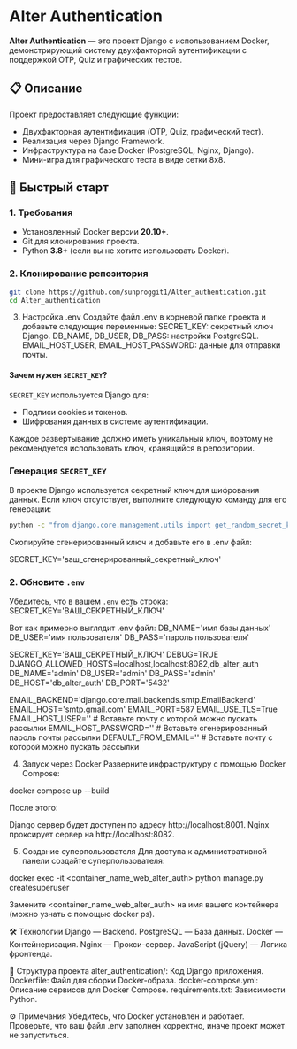 # Alter Authentication

**Alter Authentication** — это проект Django с использованием Docker, демонстрирующий систему двухфакторной аутентификации с поддержкой OTP, Quiz и графических тестов.

## 📋 Описание

Проект предоставляет следующие функции:
- Двухфакторная аутентификация (OTP, Quiz, графический тест).
- Реализация через Django Framework.
- Инфраструктура на базе Docker (PostgreSQL, Nginx, Django).
- Мини-игра для графического теста в виде сетки 8x8.

## 🚀 Быстрый старт

### 1. Требования
- Установленный Docker версии **20.10+**.
- Git для клонирования проекта.
- Python **3.8+** (если вы не хотите использовать Docker).

### 2. Клонирование репозитория

```bash
git clone https://github.com/sunproggit1/Alter_authentication.git
cd Alter_authentication
```
3. Настройка .env
Создайте файл .env в корневой папке проекта и добавьте следующие переменные:
SECRET_KEY: секретный ключ Django.
DB_NAME, DB_USER, DB_PASS: настройки PostgreSQL.
EMAIL_HOST_USER, EMAIL_HOST_PASSWORD: данные для отправки почты.

#### Зачем нужен `SECRET_KEY`?

`SECRET_KEY` используется Django для:
- Подписи cookies и токенов.
- Шифрования данных в системе аутентификации.

Каждое развертывание должно иметь уникальный ключ, поэтому не рекомендуется использовать ключ, хранящийся в репозитории.

### Генерация `SECRET_KEY`

В проекте Django используется секретный ключ для шифрования данных. Если ключ отсутствует, выполните следующую команду для его генерации:

```bash
python -c "from django.core.management.utils import get_random_secret_key; print(get_random_secret_key())"
```
Скопируйте сгенерированный ключ и добавьте его в .env файл:

SECRET_KEY='ваш_сгенерированный_секретный_ключ'

### **2. Обновите `.env`**

Убедитесь, что в вашем `.env` есть строка:
SECRET_KEY='ВАШ_СЕКРЕТНЫЙ_КЛЮЧ'

Вот как примерно выглядит .env файл:
DB_NAME='имя базы данных'
DB_USER='имя пользователя'
DB_PASS='пароль пользователя'

SECRET_KEY='ВАШ_СЕКРЕТНЫЙ_КЛЮЧ' 
DEBUG=TRUE
DJANGO_ALLOWED_HOSTS=localhost,localhost:8082,db_alter_auth
DB_NAME='admin'
DB_USER='admin'
DB_PASS='admin'
DB_HOST='db_alter_auth'
DB_PORT='5432'

EMAIL_BACKEND='django.core.mail.backends.smtp.EmailBackend'
EMAIL_HOST='smtp.gmail.com'
EMAIL_PORT=587
EMAIL_USE_TLS=True
EMAIL_HOST_USER='' # Вставьте почту с которой можно пускать рассылки
EMAIL_HOST_PASSWORD=''  # Вставьте сгенерированный пароль почты рассылки
DEFAULT_FROM_EMAIL='' # Вставьте почту с которой можно пускать рассылки

4. Запуск через Docker
Разверните инфраструктуру с помощью Docker Compose:

docker compose up --build

После этого:

Django сервер будет доступен по адресу http://localhost:8001.
Nginx проксирует сервер на http://localhost:8082.

5. Создание суперпользователя
Для доступа к административной панели создайте суперпользователя:

docker exec -it <container_name_web_alter_auth> python manage.py createsuperuser

Замените <container_name_web_alter_auth> на имя вашего контейнера (можно узнать с помощью docker ps).

🛠️ Технологии
Django — Backend.
PostgreSQL — База данных.
Docker — Контейнеризация.
Nginx — Прокси-сервер.
JavaScript (jQuery) — Логика фронтенда.

📂 Структура проекта
alter_authentication/: Код Django приложения.
Dockerfile: Файл для сборки Docker-образа.
docker-compose.yml: Описание сервисов для Docker Compose.
requirements.txt: Зависимости Python.

⚙️ Примечания
Убедитесь, что Docker установлен и работает.
Проверьте, что ваш файл .env заполнен корректно, иначе проект может не запуститься.

